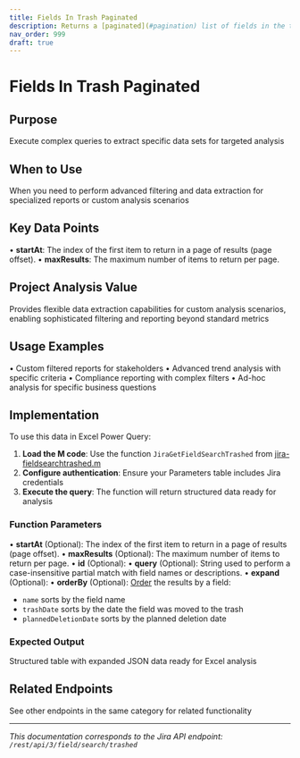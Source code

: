```yaml
---
title: Fields In Trash Paginated
description: Returns a [paginated](#pagination) list of fields in the trash. The list may be restricted to fields whose field name or description partially match a...
nav_order: 999
draft: true
---
```


# Fields In Trash Paginated

## Purpose
Execute complex queries to extract specific data sets for targeted analysis

## When to Use
When you need to perform advanced filtering and data extraction for specialized reports or custom analysis scenarios

## Key Data Points
• **startAt**: The index of the first item to return in a page of results (page offset).
• **maxResults**: The maximum number of items to return per page.

## Project Analysis Value
Provides flexible data extraction capabilities for custom analysis scenarios, enabling sophisticated filtering and reporting beyond standard metrics

## Usage Examples
• Custom filtered reports for stakeholders
• Advanced trend analysis with specific criteria
• Compliance reporting with complex filters
• Ad-hoc analysis for specific business questions

## Implementation
To use this data in Excel Power Query:

1. **Load the M code**: Use the function `JiraGetFieldSearchTrashed` from [jira-fieldsearchtrashed.m](../assets/jira-fieldsearchtrashed.m)
2. **Configure authentication**: Ensure your Parameters table includes Jira credentials
3. **Execute the query**: The function will return structured data ready for analysis

### Function Parameters
• **startAt** (Optional): The index of the first item to return in a page of results (page offset).
• **maxResults** (Optional): The maximum number of items to return per page.
• **id** (Optional): 
• **query** (Optional): String used to perform a case-insensitive partial match with field names or descriptions.
• **expand** (Optional): 
• **orderBy** (Optional): [Order](#ordering) the results by a field:

 *  `name` sorts by the field name
 *  `trashDate` sorts by the date the field was moved to the trash
 *  `plannedDeletionDate` sorts by the planned deletion date

### Expected Output
Structured table with expanded JSON data ready for Excel analysis

## Related Endpoints
See other endpoints in the same category for related functionality

---
*This documentation corresponds to the Jira API endpoint: `/rest/api/3/field/search/trashed`*
